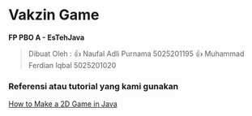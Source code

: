 # Vakzin Game
**FP PBO A - EsTehJava**

> Dibuat Oleh :
 :+1: Naufal Adli Purnama    5025201195
 :+1: Muhammad Ferdian Iqbal 5025201020
 
 ### Referensi atau tutorial yang kami gunakan
 [How to Make a 2D Game in Java](https://www.youtube.com/playlist?list=PL_QPQmz5C6WUF-pOQDsbsKbaBZqXj4qSq)
